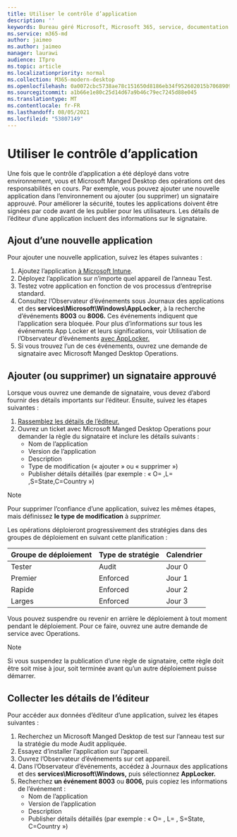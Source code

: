 ```yaml
---
title: Utiliser le contrôle d’application
description: ''
keywords: Bureau géré Microsoft, Microsoft 365, service, documentation
ms.service: m365-md
author: jaimeo
ms.author: jaimeo
manager: laurawi
audience: ITpro
ms.topic: article
ms.localizationpriority: normal
ms.collection: M365-modern-desktop
ms.openlocfilehash: 0a0072cbc5738ae78c151650d8186eb34f952602015b7068909a2d276664684a
ms.sourcegitcommit: a1b66e1e80c25d14d67a9b46c79ec7245d88e045
ms.translationtype: MT
ms.contentlocale: fr-FR
ms.lasthandoff: 08/05/2021
ms.locfileid: "53807149"
---
```

# <a name="work-with-app-control"></a>Utiliser le contrôle d’application

Une fois que le contrôle d’application a été déployé dans votre environnement, vous et Microsoft Manged Desktop des opérations ont des responsabilités en cours. Par exemple, vous pouvez ajouter une nouvelle application dans l’environnement ou ajouter (ou supprimer) un signataire approuvé. Pour améliorer la sécurité, toutes les applications doivent être signées par code avant de les publier pour les utilisateurs. Les détails de l’éditeur d’une application incluent des informations sur le signataire.


## <a name="add-a-new-app"></a>Ajout d’une nouvelle application

Pour ajouter une nouvelle application, suivez les étapes suivantes :

1. Ajoutez l’application [à Microsoft Intune](/mem/intune/apps/apps-win32-app-management).
2. Déployez l’application sur n’importe quel appareil de l’anneau Test. 
3. Testez votre application en fonction de vos processus d’entreprise standard. 
4. Consultez l’Observateur d’événements sous Journaux des applications et des **services\Microsoft\Windows\AppLocker**, à la recherche d’événements **8003** ou **8006.** Ces événements indiquent que l’application sera bloquée. Pour plus d’informations sur tous les événements App Locker et leurs significations, voir Utilisation de l’Observateur d’événements [avec AppLocker.](/windows/security/threat-protection/windows-defender-application-control/applocker/using-event-viewer-with-applocker)
5. Si vous trouvez l’un de ces événements, ouvrez une demande de signataire avec Microsoft Manged Desktop Operations.

## <a name="add-or-remove-a-trusted-signer"></a>Ajouter (ou supprimer) un signataire approuvé

Lorsque vous ouvrez une demande de signataire, vous devez d’abord fournir des détails importants sur l’éditeur. Ensuite, suivez les étapes suivantes :

1. [Rassemblez les détails de l’éditeur.](#gather-publisher-details)
2. Ouvrez un ticket avec Microsoft Manged Desktop Operations pour demander la règle du signataire et inclure les détails suivants :  
    - Nom de l’application 
    - Version de l’application 
    - Description 
    - Type de modification (« ajouter » ou « supprimer »)  
    - Publisher détails détaillés (par exemple : « O= <publisher name> ,L= <location> ,S=State,C=Country ») 

> [!NOTE]
> Pour supprimer l’confiance d’une application, suivez les mêmes étapes, mais définissez **le type de modification** à *supprimer.*

Les opérations déploieront progressivement des stratégies dans des groupes de déploiement en suivant cette planification :


|Groupe de déploiement  |Type de stratégie  |Calendrier  |
|---------|---------|---------|
|Tester     |  Audit       |  Jour 0       |
|Premier     | Enforced        | Jour 1        |
|Rapide     | Enforced        |  Jour 2       |
|Larges     | Enforced        |  Jour 3       |


Vous pouvez suspendre ou revenir en arrière le déploiement à tout moment pendant le déploiement. Pour ce faire, ouvrez une autre demande de service avec Operations.

> [!NOTE]
> Si vous suspendez la publication d’une règle de signataire, cette règle doit être soit mise à jour, soit terminée avant qu’un autre déploiement puisse démarrer.

## <a name="gather-publisher-details"></a>Collecter les détails de l’éditeur

Pour accéder aux données d’éditeur d’une application, suivez les étapes suivantes :

1. Recherchez un Microsoft Manged Desktop de test sur l’anneau test sur la stratégie du mode Audit appliquée. 
2. Essayez d’installer l’application sur l’appareil.
3. Ouvrez l’Observateur d’événements sur cet appareil. 
4. Dans l’Observateur d’événements, accédez à Journaux des applications et des **services\Microsoft\Windows,** puis sélectionnez **AppLocker.** 
5. Recherchez **un événement 8003** ou **8006,** puis copiez les informations de l’événement : 
    - Nom de l’application 
    - Version de l’application 
    - Description 
    - Publisher détails détaillés (par exemple : « O= <publisher name> , L= <location> , S=State, C=Country »)